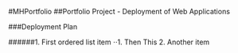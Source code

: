 #MHPortfolio
##Portfolio Project - Deployment of Web Applications

###Deployment Plan

######1. First ordered list item
⋅⋅1. Then This
      2. Another item

